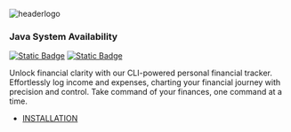 ![headerlogo](https://github.com/MR-JLTC/FINTRACT/assets/168248719/6f99af16-227a-4857-bddf-d01850f7e878)

### Java System Availability
[![Static Badge](https://img.shields.io/badge/termux%20-v1.0-beta)](#installation "Installation")
[![Static Badge](https://img.shields.io/badge/Windows10%20-v1.0-beta)](FINTRACT/releases/termux/test.txt.txt)

Unlock financial clarity with our CLI-powered personal financial tracker. Effortlessly log income and expenses, charting your financial journey with precision and control. Take command of your finances, one command at a time.

* [INSTALLATION](#installation)
